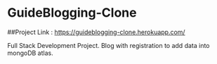 # GuideBlogging-Clone

##Project Link : https://guideblogging-clone.herokuapp.com/

Full Stack Development Project. Blog with registration to add data into mongoDB atlas.
